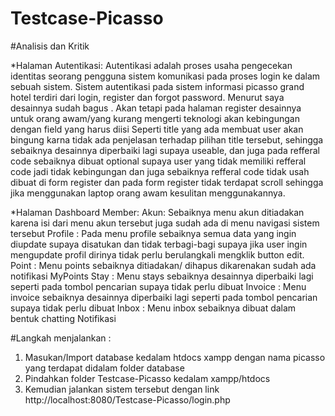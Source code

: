 # Testcase-Picasso

#Analisis dan Kritik

*Halaman Autentikasi: 
Autentikasi adalah proses usaha pengecekan identitas seorang pengguna sistem komunikasi pada proses login ke dalam sebuah sistem. Sistem autentikasi pada sistem informasi picasso grand hotel terdiri dari login, register dan forgot password. Menurut saya desainnya sudah bagus . Akan tetapi pada halaman register desainnya untuk orang awam/yang kurang mengerti teknologi akan kebingungan dengan field yang harus diisi Seperti title yang ada membuat user akan bingung karna tidak ada penjelasan terhadap pilihan title tersebut, sehingga sebaiknya desainnya diperbaiki lagi supaya useable, dan juga pada refferal code sebaiknya dibuat optional supaya user yang tidak memiliki refferal code jadi tidak kebingungan dan juga sebaiknya refferal code tidak usah dibuat di form register dan pada form register tidak terdapat scroll sehingga jika menggunakan laptop orang awam kesulitan menggunakannya. 

*Halaman Dashboard Member:
Akun: Sebaiknya menu akun ditiadakan karena isi dari menu akun tersebut juga sudah ada di menu navigasi sistem tersebut
Profile : Pada menu profile sebaiknya semua data yang ingin diupdate supaya disatukan dan tidak terbagi-bagi supaya jika user ingin mengupdate profil dirinya tidak perlu berulangkali mengklik button edit.
Point : Menu points sebaiknya ditiadakan/ dihapus dikarenakan sudah ada notifikasi MyPoints
Stay : Menu stays sebaiknya desainnya diperbaiki lagi seperti pada tombol pencarian supaya tidak perlu dibuat
Invoice : Menu invoice sebaiknya desainnya diperbaiki lagi seperti pada tombol pencarian supaya tidak perlu dibuat
Inbox : Menu inbox sebaiknya dibuat dalam bentuk chatting
Notifikasi

#Langkah menjalankan :
1. Masukan/Import database kedalam htdocs xampp dengan nama picasso yang terdapat didalam folder database
2. Pindahkan folder Testcase-Picasso kedalam xampp/htdocs
3. Kemudian jalankan sistem tersebut dengan link
http://localhost:8080/Testcase-Picasso/login.php
